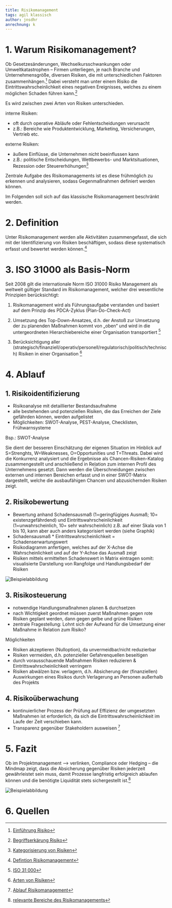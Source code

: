 ```yaml
---
title: Risikomanagement
tags: agil klassisch
author: jnsdhr
anrechnung: k 
---
```


 # 1. Warum Risikomanagement?
 
Ob Gesetzesänderungen, Wechselkursschwankungen oder Umweltkatastrophen – Firmen unterliegen, je nach Branche und Unternehmensgröße, diversen Risiken, die mit unterschiedlichen Faktoren zusammenhängen.[^1]
Dabei versteht man unter einem Risiko die Eintrittswahrscheinlichkeit eines negativen Ereignisses, welches zu einem möglichen Schaden führen kann.[^2]

Es wird zwischen zwei Arten von Risiken unterschieden.

interne Risiken:
-  oft durch operative Abläufe oder Fehlentscheidungen verursacht
- z.B.: Bereiche wie Produktentwicklung, Marketing, Versicherungen, Vertrieb etc.

externe Risiken:
- äußere Einflüsse, die Unternehmen nicht beeinflussen kann
- z.B.: politische Entscheidungen, Wettbewerbs- und Marktsituationen, Rezession oder Steuererhöhungen[^3]

Zentrale Aufgabe des Risikomanagements ist es diese frühmöglich zu erkennen und analysieren, sodass Gegenmaßnahmen definiert werden können. 

Im Folgenden soll sich auf das klassische Risikomanagement beschränkt werden.

# 2. Definition
Unter Risikomanagement werden alle Aktivitäten zusammengefasst, die sich mit der Identifizierung von Risiken beschäftigen, sodass diese systematisch erfasst und bewertet werden können.[^4]  

# 3. ISO 31000 als Basis-Norm
Seit 2008 gilt die internationale Norm ISO 31000 Risiko Management als weltweit gültiger Standard im Risikomanagement, welcher drei wesentliche Prinzipien berücksichtigt: 

1. Risikomanagement wird als Führungsaufgabe verstanden und basiert auf dem Prinzip des PDCA-Zyklus (Plan-Do-Check-Act)

2. Umsetzung des Top-Down-Ansatzes, d.h. der Anstoß zur Umsetzung der zu planenden Maßnahmen kommt von „oben“ und wird in die untergeordneten Hierarchiebereiche einer Organisation transportiert [^5]

3. Berücksichtigung aller (strategisch/finanziell/operativ/personell/regulatorisch/politisch/technisch) Risiken in einer Organisation [^6]

# 4. Ablauf

## 1. Risikoidentifizierung

- Risikoanalyse mit detaillierter Bestandsaufnahme
- alle bestehenden und potenziellen Risiken, die das Erreichen der Ziele gefährden können, werden aufgelistet
- Möglichkeiten: SWOT-Analyse, PEST-Analyse, Checklisten, Frühwarnsysteme

Bsp.: SWOT-Analyse

Sie dient der besseren Einschätzung der eigenen Situation im Hinblick auf S=Strenghts, W=Weaknesses, O=Opportunities und T=Threats. Dabei wird die Konkurrenz analysiert und die Ergebnisse als Chancen-Risiken-Katalog zusammengestellt und anschließend in Relation zum internen Profil des Unternehmens gesetzt.
Dann werden die Überschneidungen zwischen externen und internen Bereichen erfasst und in einer SWOT-Matrix dargestellt, welche die ausbaufähigen Chancen und abzusichernden Risiken zeigt.

## 2. Risikobewertung

- Bewertung anhand Schadensausmaß (1=geringfügiges Ausmaß; 10= existenzgefährdend) und Eintrittswahrscheinlichkeit (1=unwahrscheinlich, 10= sehr wahrscheinlich) z.B. auf einer Skala von 1 bis 10, kann aber auch anders kategorisiert werden (siehe Graphik)
- Schadensausmaß * Eintrittswahrscheinlichkeit = Schadenserwartungswert
- Risikodiagramm anfertigen, welches auf der X-Achse die Wahrscheinlichkeit und auf der Y-Achse das Ausmaß zeigt
- Risiken mittels ermittelten Schadenswert in Matrix eintragen
somit: visualisierte Darstellung von Rangfolge und Handlungsbedarf der Risiken 

![Beispielabbildung](Risikomatrix.jpg)

## 3. Risikosteuerung

- notwendige Handlungsmaßnahmen planen & durchsetzen
- nach Wichtigkeit geordnet müssen zuerst Maßnahmen gegen rote Risiken geplant werden, dann gegen gelbe und grüne Risiken 
- zentrale Fragestellung: Lohnt sich der Aufwand für die Umsetzung einer Maßnahme in Relation zum Risiko?

Möglichkeiten
- Risiken akzeptieren (Nulloption), da unvermeidbar/nicht reduzierbar
- Risiken vermeiden, d.h. potenzieller Gefahrenquellen beseitigen
- durch vorausschauende Maßnahmen Risiken reduzieren & Eintrittswahrscheinlichkeit verringern
- Risiken abwälzen bzw. verlagern, d.h. Absicherung der (finanziellen) Auswirkungen eines Risikos durch Verlagerung an Personen außerhalb des Projekts

## 4. Risikoüberwachung

- kontinuierlicher Prozess der Prüfung auf Effizienz der umgesetzten Maßnahmen ist erforderlich, da sich die Eintrittswahrscheinlichkeit im Laufe der Zeit verschieben kann. 
- Transparenz gegenüber Stakeholdern ausweisen [^7]

# 5. Fazit

Ob im Projektmanagement --> verlinken, Compliance oder Hedging – die Mindmap zeigt, dass die Absicherung gegenüber Risiken jederzeit gewährleistet sein muss, damit Prozesse langfristig erfolgreich ablaufen können und die benötigte Liquidität stets sichergestellt ist.[^8]

![Beispielabbildung](Risikomanagement.jpg)

# 6. Quellen

[^1]: [Einführung Risiko](https://sevdesk.de/blog/risikomanagement/#definition)
[^2]: [Begriffserkärung Risiko](https://www.business-wissen.de/hb/ziele-und-aufgaben-des-risikomanagements-im-unternehmen/)
[^3]: [Kategorisierung von Risiken](https://treuenfels-personalberatung.com/fokusthemen/risikomanagement/)
[^4]: [Defintion Risikomanagement](https://www.business-wissen.de/premium/risiken-identifizieren/)
[^5]: [ISO 31 000](https://www.risikomanagement-wissen.de/risikomanagement/risikomanagement-einfuehrung/iso_31000/)
[^6]: [Arten von Risiken](https://sevdesk.de/blog/risikomanagement/#ziele)
[^7]: [Ablauf Risikomanagement](https://sevdesk.de/blog/risikomanagement/#definition)
[^8]: [relevante Bereiche des Risikomanagements](https://wirtschaftslexikon.gabler.de/sites/default/files/graph/extended/risikomanagement-42454.png)
